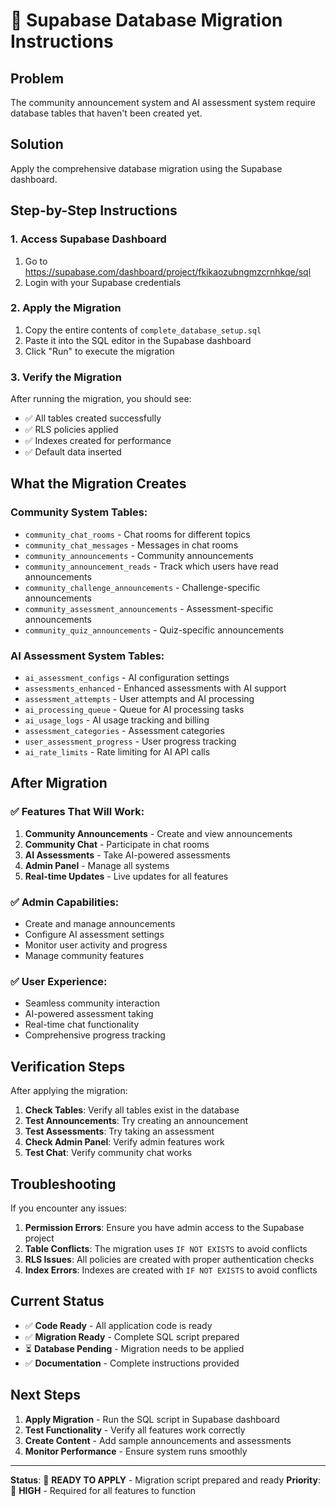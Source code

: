 # 🚀 Supabase Database Migration Instructions

## Problem
The community announcement system and AI assessment system require database tables that haven't been created yet.

## Solution
Apply the comprehensive database migration using the Supabase dashboard.

## Step-by-Step Instructions

### 1. Access Supabase Dashboard
1. Go to https://supabase.com/dashboard/project/fkikaozubngmzcrnhkqe/sql
2. Login with your Supabase credentials

### 2. Apply the Migration
1. Copy the entire contents of `complete_database_setup.sql`
2. Paste it into the SQL editor in the Supabase dashboard
3. Click "Run" to execute the migration

### 3. Verify the Migration
After running the migration, you should see:
- ✅ All tables created successfully
- ✅ RLS policies applied
- ✅ Indexes created for performance
- ✅ Default data inserted

## What the Migration Creates

### Community System Tables:
- `community_chat_rooms` - Chat rooms for different topics
- `community_chat_messages` - Messages in chat rooms
- `community_announcements` - Community announcements
- `community_announcement_reads` - Track which users have read announcements
- `community_challenge_announcements` - Challenge-specific announcements
- `community_assessment_announcements` - Assessment-specific announcements
- `community_quiz_announcements` - Quiz-specific announcements

### AI Assessment System Tables:
- `ai_assessment_configs` - AI configuration settings
- `assessments_enhanced` - Enhanced assessments with AI support
- `assessment_attempts` - User attempts and AI processing
- `ai_processing_queue` - Queue for AI processing tasks
- `ai_usage_logs` - AI usage tracking and billing
- `assessment_categories` - Assessment categories
- `user_assessment_progress` - User progress tracking
- `ai_rate_limits` - Rate limiting for AI API calls

## After Migration

### ✅ Features That Will Work:
1. **Community Announcements** - Create and view announcements
2. **Community Chat** - Participate in chat rooms
3. **AI Assessments** - Take AI-powered assessments
4. **Admin Panel** - Manage all systems
5. **Real-time Updates** - Live updates for all features

### ✅ Admin Capabilities:
- Create and manage announcements
- Configure AI assessment settings
- Monitor user activity and progress
- Manage community features

### ✅ User Experience:
- Seamless community interaction
- AI-powered assessment taking
- Real-time chat functionality
- Comprehensive progress tracking

## Verification Steps

After applying the migration:

1. **Check Tables**: Verify all tables exist in the database
2. **Test Announcements**: Try creating an announcement
3. **Test Assessments**: Try taking an assessment
4. **Check Admin Panel**: Verify admin features work
5. **Test Chat**: Verify community chat works

## Troubleshooting

If you encounter any issues:

1. **Permission Errors**: Ensure you have admin access to the Supabase project
2. **Table Conflicts**: The migration uses `IF NOT EXISTS` to avoid conflicts
3. **RLS Issues**: All policies are created with proper authentication checks
4. **Index Errors**: Indexes are created with `IF NOT EXISTS` to avoid conflicts

## Current Status

- ✅ **Code Ready** - All application code is ready
- ✅ **Migration Ready** - Complete SQL script prepared
- ⏳ **Database Pending** - Migration needs to be applied
- ✅ **Documentation** - Complete instructions provided

## Next Steps

1. **Apply Migration** - Run the SQL script in Supabase dashboard
2. **Test Functionality** - Verify all features work correctly
3. **Create Content** - Add sample announcements and assessments
4. **Monitor Performance** - Ensure system runs smoothly

---

**Status**: 🔧 **READY TO APPLY** - Migration script prepared and ready
**Priority**: 🚨 **HIGH** - Required for all features to function

